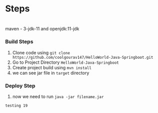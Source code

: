 # Steps

#
maven - 3-jdk-11
and openjdk:11-jdk

### Build Steps

1. Clone code using `git clone https://github.com/coolgourav147/HelloWorld-Java-Springboot.git`
2. Go to Project Directory `HelloWorld-Java-Springboot`
3. Create project build using `mvn install`
4. we can see jar file in `target` directory

### Deploy Step

1. now we need to run `java -jar filename.jar`


`testing 19`


